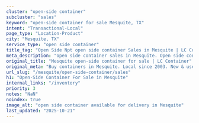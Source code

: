 ```yaml
---
cluster: "open-side container"
subcluster: "sales"
keyword: "open-side container for sale Mesquite, TX"
intent: "Transactional-Local"
page_type: "Location-Product"
city: "Mesquite, TX"
service_type: "open side container"
title_tag: "Open Side Npt open side container Sales in Mesquite | LC Container"
meta_description: "open side container sales in Mesquite. Open side containers for oversized cargo. Fast delivery, competitive pricing. Serving open side container area. Quote ID: ESE. Call (214) 524-4168 for your free quote today."
original_title: "Mesquite open-side container for sale | LC Container"
original_meta: "Buy containers in Mesquite. Local since 2003. New & used inventory. Fast delivery. Get your free quote — call (214) 524-4168 today. LC Container — your trust..."
url_slug: "/mesquite/open-side-container/sales"
h1: "Open-Side Container For Sale in Mesquite"
internal_links: "/inventory"
priority: 3
notes: "NaN"
noindex: true
image_alt: "open side container available for delivery in Mesquite"
last_updated: "2025-10-21"
---
```


<!-- TODO: Add unique city/inventory copy, images, and internal links here. -->
